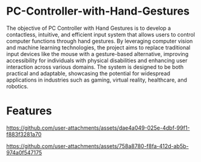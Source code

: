 # PC-Controller-with-Hand-Gestures
 The objective of PC Controller with Hand Gestures is to develop a contactless, intuitive,
 and efficient input system that allows users to control computer functions through hand
 gestures. By leveraging computer vision and machine learning technologies, the project aims
 to replace traditional input devices like the mouse with a gesture-based alternative, improving
 accessibility for individuals with physical disabilities and enhancing user interaction across
 various domains. The system is designed to be both practical and adaptable, showcasing the
 potential for widespread applications in industries such as gaming, virtual reality, healthcare,
 and robotics.

 # Features


https://github.com/user-attachments/assets/dae4a049-025e-4dbf-99f1-f883f3281a70



https://github.com/user-attachments/assets/758a8780-f8fa-412d-ab5b-974a0f547175

